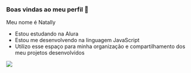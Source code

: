 ### Boas vindas ao meu perfil 💙

Meu nome é Natally
- Estou estudando na Alura
- Estou me desenvolvendo na linguagem JavaScript
- Utilizo esse espaço para minha organização e compartilhamento dos meu projetos desenvolvidos

![](https://media1.tenor.com/m/mKfeCtD5EukAAAAC/the-office-the.gif)
